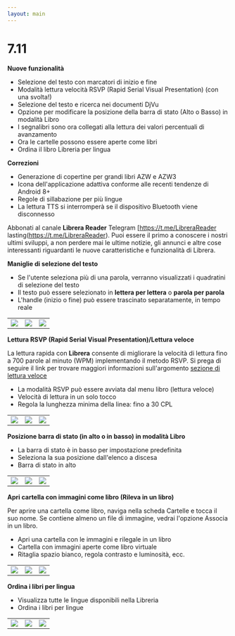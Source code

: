 ```yaml
---
layout: main
---
```


# 7.11

**Nuove funzionalità**

* Selezione del testo con marcatori di inizio e fine
* Modalità lettura velocità RSVP (Rapid Serial Visual Presentation) (con una svolta!)
* Selezione del testo e ricerca nei documenti DjVu
* Opzione per modificare la posizione della barra di stato (Alto o Basso) in modalità Libro
* I segnalibri sono ora collegati alla lettura dei valori percentuali di avanzamento
* Ora le cartelle possono essere aperte come libri
* Ordina il libro Libreria per lingua

**Correzioni**

* Generazione di copertine per grandi libri AZW e AZW3
* Icona dell'applicazione adattiva conforme alle recenti tendenze di Android 8+
* Regole di sillabazione per più lingue
* La lettura TTS si interromperà se il dispositivo Bluetooth viene disconnesso

Abbonati al canale **Librera Reader** Telegram [https://t.me/LibreraReader lasting(https://t.me/LibreraReader). Puoi essere il primo a conoscere i nostri ultimi sviluppi, a non perdere mai le ultime notizie, gli annunci e altre cose interessanti riguardanti le nuove caratteristiche e funzionalità di Librera.

**Maniglie di selezione del testo**

* Se l'utente seleziona più di una parola, verranno visualizzati i quadratini di selezione del testo
* Il testo può essere selezionato in **lettera per lettera** o **parola per parola**
* L'handle (inizio o fine) può essere trascinato separatamente, in tempo reale

||||
|-|-|-|
|![](4.png)|![](5.png)|![](6.png)|

**Lettura RSVP (Rapid Serial Visual Presentation)/Lettura veloce**

La lettura rapida con **Librera** consente di migliorare la velocità di lettura fino a 700 parole al minuto (WPM) implementando il metodo RSVP.
Si prega di seguire il link per trovare maggiori informazioni sull'argomento [sezione di lettura veloce](/manual/Rapid-Serial-Visual-Presentation/it)

* La modalità RSVP può essere avviata dal menu libro (lettura veloce)
* Velocità di lettura in un solo tocco
* Regola la lunghezza minima della linea: fino a 30 CPL

||||
|-|-|-|
|![](/manual/Rapid-Serial-Visual-Presentation/1.png)|![](/manual/Rapid-Serial-Visual-Presentation/2.png)|![](/manual/Rapid-Serial-Visual-Presentation/3.png)|

**Posizione barra di stato (in alto o in basso) in modalità Libro**

* La barra di stato è in basso per impostazione predefinita
* Seleziona la sua posizione dall'elenco a discesa
* Barra di stato in alto

||||
|-|-|-|
|![](1.png)|![](2.png)|![](3.png)|

**Apri cartella con immagini come libro (Rileva in un libro)**

Per aprire una cartella come libro, naviga nella scheda Cartelle e tocca il suo nome. Se contiene almeno un file di immagine, vedrai l'opzione Associa in un libro.

* Apri una cartella con le immagini e rilegale in un libro
* Cartella con immagini aperte come libro virtuale
* Ritaglia spazio bianco, regola contrasto e luminosità, ecc.

||||
|-|-|-|
|![](/manual/Open-Folder-With-Images-As-A-Book/1.png)|![](/manual/Open-Folder-With-Images-As-A-Book/2.png)|![](/manual/Open-Folder-With-Images-As-A-Book/3.png)|

**Ordina i libri per lingua**

* Visualizza tutte le lingue disponibili nella Libreria
* Ordina i libri per lingue

||||
|-|-|-|
|![](7.png)|![](8.png)|![](9.png)|


